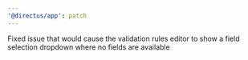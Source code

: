 ```yaml
---
'@directus/app': patch
---
```


Fixed issue that would cause the validation rules editor to show a field selection dropdown where no fields are
available
